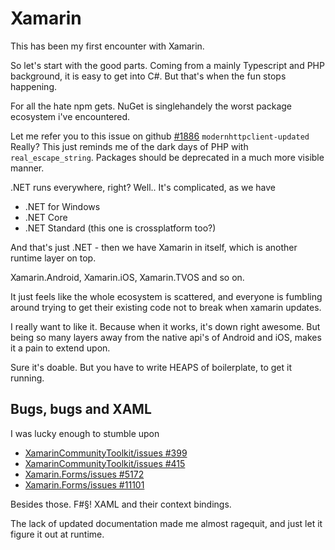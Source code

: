 # Xamarin

This has been my first encounter with Xamarin.

So let's start with the good parts. Coming from a mainly Typescript and PHP background,
it is easy to get into C#. But that's when the fun stops happening.

For all the hate npm gets. NuGet is singlehandely the worst package ecosystem i've encountered.

Let me refer you to this issue on github [#1886](https://github.com/xamarin/Xamarin.Forms/issues/1886)
`modernhttpclient-updated` Really? This just reminds me of the dark days of PHP with `real_escape_string`.
Packages should be deprecated in a much more visible manner.

.NET runs everywhere, right? Well.. It's complicated, as we have

+ .NET for Windows
+ .NET Core
+ .NET Standard (this one is crossplatform too?)

And that's just .NET - then we have Xamarin in itself, which is another runtime layer on top.

Xamarin.Android, Xamarin.iOS, Xamarin.TVOS and so on.

It just feels like the whole ecosystem is scattered, and everyone is fumbling around trying to get their existing code
not to break when xamarin updates.

I really want to like it. Because when it works, it's down right awesome.
But being so many layers away from the native api's of Android and iOS, makes it a pain to extend upon.

Sure it's doable. But you have to write HEAPS of boilerplate, to get it running.

## Bugs, bugs and XAML

I was lucky enough to stumble upon  

+ [XamarinCommunityToolkit/issues #399](https://github.com/xamarin/XamarinCommunityToolkit/issues/399)
+ [XamarinCommunityToolkit/issues #415](https://github.com/xamarin/XamarinCommunityToolkit/issues/415)
+ [Xamarin.Forms/issues #5172](https://github.com/xamarin/Xamarin.Forms/issues/5172)
+ [Xamarin.Forms/issues #11101](https://github.com/xamarin/Xamarin.Forms/issues/11101)

Besides those. F#§! XAML and their context bindings.

The lack of updated documentation made me almost ragequit, and just let it figure it out at runtime.
